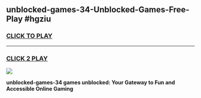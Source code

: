 
## unblocked-games-34-Unblocked-Games-Free-Play #hgziu
<h3>
<a href="https://us.freeplayer.one?title=unblocked-games-34&ref=9M">CLICK TO PLAY</a></h3>
<hr>

<h3>
<a href="https://us.freeplayer.one?title=unblocked-games-34&ref=9M">CLICK 2 PLAY</a>
  
</h3>

<a href="https://us.freeplayer.one?title=unblocked-games-34&ref=9M"><img src="https://clearcache.store/games.png"></a>


**unblocked-games-34 games unblocked: Your Gateway to Fun and Accessible Online Gaming**
